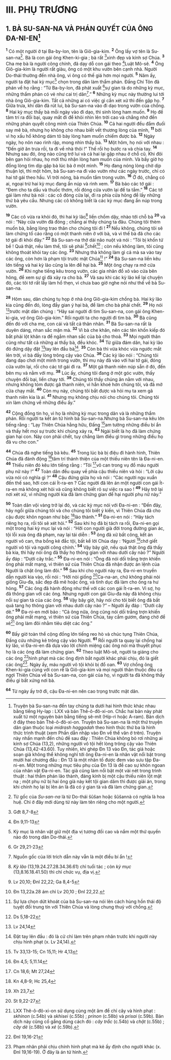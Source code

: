 # III. PHỤ TRƯƠNG
## 1. BÀ SU-SAN-NA VÀ PHÁN QUYẾT CỦA ÔNG ĐA-NI-EN[^1]
<sup><b>1</b></sup> Có một người ở tại Ba-by-lon, tên là Giô-gia-kim. <sup><b>2</b></sup> Ông lấy vợ tên là Su-san-na[^2]. Bà là con gái ông Khen-ki-gia ; bà rất [^1*]xinh đẹp và kính sợ Chúa. <sup><b>3</b></sup> Cha mẹ bà là người công chính, đã dạy dỗ con gái theo [^2*]Luật Mô-sê. <sup><b>4</b></sup> Ông Giô-gia-kim là người rất giàu, ông có một khu vườn bên cạnh nhà. Người Do-thái thường đến nhà ông, vì ông có thế giá hơn mọi người. <sup><b>5</b></sup> Năm ấy, người ta đặt hai kỳ mục[^3] chọn trong dân làm thẩm phán. Đấng Chí Tôn đã phán về họ rằng : “Từ Ba-by-lon, đã phát xuất [^3*]sự gian tà do những kỳ mục, những thẩm phán có vẻ như cai trị dân[^4].” <sup><b>6</b></sup> Những kỳ mục này thường lui tới nhà ông Giô-gia-kim. Tất cả những ai có việc gì cần xét xử thì đến gặp họ. <sup><b>7</b></sup> Giữa trưa, khi dân đã rút lui, bà Su-san-na vào đi dạo trong vườn của chồng. <sup><b>8</b></sup> Hai kỳ mục thấy bà mỗi ngày vào đi dạo, thì sinh lòng ham muốn. <sup><b>9</b></sup> Họ để tâm trí ra đồi bại, quay mắt đi để khỏi nhìn lên trời cao và chẳng nhớ đến những phán quyết công minh của Thiên Chúa. <sup><b>10</b></sup> Cả hai người đều đắm đuối say mê bà, nhưng họ không cho nhau biết vết thương lòng của mình, <sup><b>11</b></sup> bởi vì họ xấu hổ không dám tỏ bày lòng ham muốn chiếm được bà. <sup><b>12</b></sup> Ngày ngày, họ nôn nao rình rập, mong nhìn thấy bà. <sup><b>13</b></sup> Một hôm, họ nói với nhau : “Đến giờ ăn trưa rồi, ta đi về nhà thôi !” Thế rồi họ bước ra và chia tay. <sup><b>14</b></sup> Nhưng sau đó, ông nào cũng trở lui và cả hai lại gặp nhau ở chỗ cũ. Khi đôi bên gạn hỏi nhau, họ mới thú nhận lòng ham muốn của mình. Và bấy giờ họ đồng lòng tìm dịp gặp bà lúc bà ở một mình. <sup><b>15</b></sup> Họ đang nóng lòng chờ dịp thuận lợi, thì một hôm, bà Su-san-na đi vào vườn như các ngày trước, chỉ có hai tớ gái theo hầu. Vì trời nóng, bà muốn tắm trong vườn. <sup><b>16</b></sup> Ở đó, chẳng có ai, ngoại trừ hai kỳ mục đang ẩn núp và rình xem. <sup><b>17</b></sup> Bà bảo các tớ gái : “Đem cho ta dầu và thuốc thơm, rồi đóng cửa vườn lại để ta tắm.” <sup><b>18</b></sup> Các tớ gái làm như bà nói : các cô đóng cửa lại, đi ra phía cửa hông để lấy những thứ bà yêu cầu. Nhưng các cô không biết là các kỳ mục đang ẩn núp trong vườn.

<sup><b>19</b></sup> Các cô vừa ra khỏi đó, thì hai kỳ lão[^5] liền chồm dậy, nhào tới chỗ bà <sup><b>20</b></sup> và nói : “Này cửa vườn đã đóng ; chẳng ai thấy chúng ta đâu. Chúng tôi thèm muốn bà, bằng lòng trao thân cho chúng tôi đi ! <sup><b>21</b></sup> Nếu không, chúng tôi sẽ làm chứng tố cáo rằng có một thanh niên ở với bà, và vì thế bà đã cho các tớ gái đi khỏi đây.” <sup><b>22</b></sup> Bà Su-san-na thở dài não nuột và nói : “Tôi bị khốn tứ bề ! Quả thật, nếu làm thế, tôi sẽ phải [^4*]chết[^6] ; còn nếu không làm, tôi cũng không thoát khỏi tay các ông. <sup><b>23</b></sup> Nhưng thà không làm gì cả mà sa vào tay các ông, còn hơn là phạm tội trước mặt Chúa[^7] !” <sup><b>24</b></sup> Bà Su-san-na liền kêu lớn tiếng và hai kỳ lão cũng la lên để hại bà. <sup><b>25</b></sup> Một ông chạy ra mở cửa vườn. <sup><b>26</b></sup> Khi nghe tiếng kêu trong vườn, các gia nhân đổ xô vào cửa bên hông, để xem sự gì đã xảy ra cho bà. <sup><b>27</b></sup> Và sau khi các kỳ lão kể lại chuyện đó, các tôi tớ rất lấy làm hổ thẹn, vì chưa bao giờ nghe nói như thế về bà Su-san-na.

<sup><b>28</b></sup> Hôm sau, dân chúng tụ họp ở nhà ông Giô-gia-kim chồng bà. Hai kỳ lão kia cũng đến đó, lòng đầy gian ý hại bà, để làm cho bà phải chết. <sup><b>29</b></sup> Họ nói [^5*]trước mặt dân chúng : “Hãy sai người đi tìm Su-san-na, con gái ông Khen-ki-gia, vợ ông Giô-gia-kim.” Rồi người ta cho người đi tìm bà. <sup><b>30</b></sup> Bà cũng đến đó với cha mẹ, con cái và tất cả thân nhân. <sup><b>31</b></sup> Bà Su-san-na rất là duyên dáng, nhan sắc mặn mà. <sup><b>32</b></sup> Vì bà che khăn, nên các tên khốn kiếp đó bắt phải lột khăn ra để ngắm nhan sắc của bà cho thoả. <sup><b>33</b></sup> Mọi người thân cũng như tất cả những ai thấy bà, đều khóc. <sup><b>34</b></sup> Từ giữa đám dân, hai kỳ lão đó đứng dậy đặt [^6*]tay lên đầu bà[^8]. <sup><b>35</b></sup> Còn bà thì vừa khóc vừa ngước mắt lên trời, vì bà đầy lòng trông cậy vào Chúa. <sup><b>36</b></sup> Các kỳ lão nói : “Chúng tôi đang dạo chơi một mình trong vườn, thì mụ này đã vào với hai tớ gái, đóng cửa vườn lại, rồi cho các tớ gái đi ra. <sup><b>37</b></sup> Một gã thanh niên núp sẵn ở đó, đến bên mụ và nằm với mụ. <sup><b>38</b></sup> Lúc ấy, chúng tôi đang ở một góc vườn, thấy chuyện đồi bại, liền chạy tới. <sup><b>39</b></sup> Chúng tôi thấy chúng ăn nằm với nhau, nhưng không tóm được gã thanh niên, vì hắn khoẻ hơn chúng tôi, và đã mở cửa chạy mất. <sup><b>40</b></sup> Còn mụ này, chúng tôi bắt được và hỏi mụ ta xem gã thanh niên kia là ai. <sup><b>41</b></sup> Nhưng mụ không chịu nói cho chúng tôi. Chúng tôi xin làm chứng về những điều ấy.”

<sup><b>42</b></sup> Cộng đồng tin họ, vì họ là những kỳ mục trong dân và là những thẩm phán. Rồi người ta kết án tử hình bà Su-san-na.Nhưng bà Su-san-na kêu lớn tiếng rằng : “Lạy Thiên Chúa hằng hữu, Đấng [^7*]am tường những điều bí ẩn và thấy hết mọi sự trước khi chúng xảy ra, <sup><b>43</b></sup> Ngài biết là họ đã làm chứng gian hại con. Này con phải chết, tuy chẳng làm điều gì trong những điều họ đã vu cho con.”

<sup><b>44</b></sup> Chúa đã nghe tiếng bà kêu. <sup><b>45</b></sup> Trong lúc bà bị điệu đi hành hình, Thiên Chúa đã đánh động [^8*]tâm trí thánh thiện của một thiếu niên tên là Đa-ni-en. <sup><b>46</b></sup> Thiếu niên đó kêu lớn tiếng rằng : “Tôi [^9*]vô can trong vụ đổ máu người phụ nữ này !” <sup><b>47</b></sup> Toàn dân đều quay về phía cậu thiếu niên và hỏi : “Lời cậu vừa nói có nghĩa gì ?” <sup><b>48</b></sup> Cậu đứng giữa họ và nói : “Các người ngu xuẩn đến thế sao, hỡi con cái Ít-ra-en ? Các người đã lên án một người con gái Ít-ra-en mà không xét hỏi và cũng không biết rõ sự việc ra sao ! <sup><b>49</b></sup> Hãy trở lại nơi xét xử, vì những người kia đã làm chứng gian để hại người phụ nữ này.”

<sup><b>50</b></sup> Toàn dân vội vàng trở lại đó, và các kỳ mục nói với Đa-ni-en : “Đến đây, hãy ngồi giữa chúng tôi và cho chúng tôi biết ý kiến, vì Thiên Chúa đã cho cậu được khôn ngoan như bậc [^10*]lão thành.” <sup><b>51</b></sup> Đa-ni-en nói : “Hãy tách riêng họ ra, rồi tôi sẽ xét hỏi.” <sup><b>52</b></sup> Sau khi họ đã bị tách ra rồi, Đa-ni-en gọi một trong hai kỳ mục lại và nói : “Hỡi con người già đời trong đường gian ác, tội lỗi xưa ông đã phạm, nay lại tái diễn : <sup><b>53</b></sup> ông đã xử bất công, kết án người vô can, tha bổng kẻ đắc tội, bất kể lời Chúa dạy : ‘Ngươi [^11*]chớ giết người vô tội và người công chính.’ <sup><b>54</b></sup> Vậy bây giờ, nếu quả thật ông đã thấy bà kia, thì hãy nói ông đã thấy họ thông gian với nhau dưới cây nào ?” Người ấy đáp : “Dưới cây trắc.” <sup><b>55</b></sup> Đa-ni-en nói : “Ông đã nói dối trắng trợn khiến ông phải mất mạng, vì thiên sứ của Thiên Chúa đã nhận được án lệnh của Người là chặt ông làm đôi.” <sup><b>56</b></sup> Sau khi cho người này ra, Đa-ni-en truyền dẫn người kia vào, rồi nói : “Hỡi nòi giống [^12*]Ca-na-an, chứ không phải nòi giống Giu-đa, sắc đẹp đã mê hoặc ông, và tình dục đã làm cho ông ra hư hỏng. <sup><b>57</b></sup> Các ông đã hành động như thế với các con gái Ít-ra-en. Vì sợ, họ đã thông gian với các ông. Nhưng người con gái Giu-đa này đã không chịu nổi sự gian tà của các ông. <sup><b>58</b></sup> Vậy bây giờ, hãy nói cho tôi biết ông đã bắt quả tang họ thông gian với nhau dưới cây nào ?” – Người ấy đáp : “Dưới cây dẻ.” <sup><b>59</b></sup> Đa-ni-en mới bảo : “Cả ông nữa, ông cũng nói dối trắng trợn khiến ông phải mất mạng, vì thiên sứ của Thiên Chúa, tay cầm gươm, đang chờ để xẻ[^9] ông làm đôi nhằm tiêu diệt các ông.”

<sup><b>60</b></sup> Bấy giờ toàn thể cộng đồng lớn tiếng reo hò và chúc tụng Thiên Chúa, Đấng cứu những kẻ trông cậy vào Người. <sup><b>61</b></sup> Rồi người ta quay lại chống hai kỳ lão, vì Đa-ni-en đã dựa vào lời chính miệng các ông nói mà thuyết phục họ là các ông đã làm chứng gian. <sup><b>62</b></sup> Theo luật Mô-sê, người ta giáng cho các ông [^13*]hình phạt mà các ông định bắt người khác phải chịu, đó là giết các ông[^10]. Ngày ấy, máu người vô tội khỏi bị đổ oan. <sup><b>63</b></sup> Vợ chồng ông Khen-ki-gia cùng với con rể là Giô-gia-kim và mọi người thân thuộc đều ca ngợi Thiên Chúa về bà Su-san-na, con gái của họ, vì người ta đã không thấy điều gì bất xứng nơi bà.

<sup><b>64</b></sup> Từ ngày ấy trở đi, cậu Đa-ni-en nên cao trọng trước mặt dân.

[^1]: Truyện bà Su-san-na đến tay chúng ta dưới hai hình thức khác nhau bằng tiếng Hy-lạp : LXX và bản Thê-ô-đô-xi-on. Chắc hai bản này phát xuất từ một nguyên bản bằng tiếng sê-mít (Híp-ri hoặc A-ram). Bản dịch ở đây theo bản Thê-ô-đô-xi-on. Truyện bà Su-san-na là một thứ truyện dân gian thuộc loại <i>midrash haggadah</i> theo hình thức thứ ba là hình thức trình thuật (xem Phần dẫn nhập vào Đn về thể văn ở trên). Truyện này nhấn mạnh đến chủ đề sau đây : Thiên Chúa không bỏ rơi những ai kính sợ Chúa (13,2), những người vô tội hết lòng trông cậy vào Thiên Chúa (13,42-43.60). Tuy nhiên, khi ghép Đn 13 vào Đn, tác giả hoặc soạn giả không thể không nghĩ tới ông Đa-ni-en là nhân vật nổi bật trong mười hai chương đầu : Đn 13 là một nhân tố được đem vào sưu tập Đa-ni-en. Một trong những mục tiêu phụ của Đn 13 là đề cao sự khôn ngoan của nhân vật Đa-ni-en. Tác giả cũng làm nổi bật một vài nét trong trình thuật : hai thẩm phán lão thành, đáng kính bị một cậu thiếu niên lột mặt nạ ; một phụ nữ bị hai ông già này kết tội gian dâm thì được giải án, trong khi chính họ lại bị lên án là đã có ý gian tà và đã làm chứng gian.
[^2]: Từ gốc của <i>Su-san-na</i> là từ Do-thái <span class="hebrew-translit">šûšan</span> hoặc <span class="hebrew-translit">šûšannà</span> có nghĩa là hoa huệ. Chỉ ở đây mới dùng từ này làm tên riêng cho một người.
[^3]: Kỳ mục là nhân vật giữ một địa vị tương đối cao và nắm một thứ quyền nào đó trong dân Do-thái.
[^4]: Nguồn gốc của lời trích dẫn này vẫn là một điều bí ẩn !
[^5]: <i>Kỳ lão</i> (13,19.24.27.28.34.36.61) chỉ tuổi tác ; còn <i>kỳ mục</i> (13,8.16.18.41.50) thì chỉ chức vụ, địa vị.
[^6]: Đn 13,22a.28 ám chỉ Lv 20,10 ; Đnl 22,22.
[^7]: Sự lựa chọn dứt khoát của bà Su-san-na nói lên cách hùng hồn thái độ tuyệt đối trung tín với Thiên Chúa và lòng chung thuỷ với chồng.
[^8]: Đặt tay lên đầu : đó là cử chỉ làm trên phạm nhân trước khi người này chịu hình phạt (x. Lv 24,14).
[^9]: LXX Thê-ô-đô-xi-on sử dụng cùng một âm để chỉ cây và hình phạt : <i>skhinon</i> (c.54b) và <i>skhisei</i> (c.55b) ; <i>prinon</i> (c.58b) và <i>prisai</i> (c.59b). Bản dịch này cũng cố gắng dùng cách đó : <i>cây trắc</i> (c.54b) và <i>chặt</i> (c.55b) ; <i>cây dẻ</i> (c.58b) và <i>xẻ</i> (c.59b).
[^10]: Phạm nhân phải chịu chính hình phạt mà kẻ ấy định cho người khác (x. Đnl 19,16-19). Ở đây là án tử hình.
[^1*]: Gđt 8,7-8
[^2*]: Đn 9,11-13
[^3*]: Gr 29,21-23
[^4*]: Lv 20,10; Đnl 22,22; Ga 8,4-5
[^5*]: Ds 5,18-22
[^6*]: Lv 24,14
[^7*]: Tv 33,13-15; Cn 15,11; Hr 4,13
[^8*]: Đn 4,5; 5,11.14
[^9*]: Cn 18,6; Mt 27,24
[^10*]: Kn 4,8-9; Hc 25,4
[^11*]: Xh 23,7
[^12*]: St 9,22-27
[^13*]: Đnl 19,16-21
